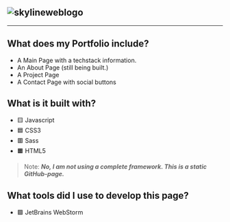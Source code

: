 ![skylineweblogo](https://user-images.githubusercontent.com/67526259/194554195-963be726-c9af-495b-a5d3-6a508ff3fc19.png)
---
---

## What does my Portfolio include?
- A Main Page with a techstack information.
- An About Page (still being built.)
- A Project Page
- A Contact Page with social buttons



## What is it built with?
- 🟨 Javascript 
- 🟦 CSS3
- 🟥 Sass
- 🟧 HTML5
> Note: **_No, I am not using a complete framework. This is a static GitHub-page._**

## What tools did I use to develop this page?
- 🟪 JetBrains WebStorm
